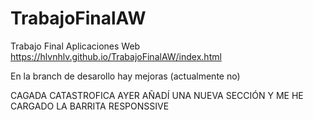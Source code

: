 # TrabajoFinalAW
Trabajo Final Aplicaciones Web
https://hlvnhlv.github.io/TrabajoFinalAW/index.html

En la branch de desarollo hay mejoras (actualmente no)

CAGADA CATASTROFICA
AYER AÑADÍ UNA NUEVA SECCIÓN Y ME HE CARGADO LA BARRITA RESPONSSIVE
